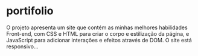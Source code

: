 # portifolio
O projeto apresenta um site que contém as minhas melhores habilidades Front-end, com CSS e HTML para criar o corpo e estilização da página, e JavaScript para adicionar interações e efeitos através de DOM. O site está responsivo...
